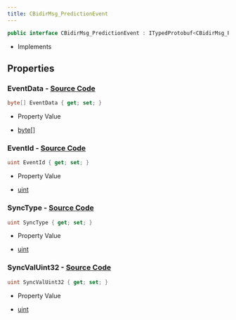 ```yaml
---
title: CBidirMsg_PredictionEvent
---
```


```csharp
public interface CBidirMsg_PredictionEvent : ITypedProtobuf<CBidirMsg_PredictionEvent>, INativeHandle
```

- Implements

## Properties

### **EventData** - [Source Code](https://github.com/swiftly-solution/swiftlys2/blob/main/managed/src/SwiftlyS2.Generated/Protobufs/Interfaces/CBidirMsg_PredictionEvent.cs#L16)

```csharp
byte[] EventData { get; set; }
```

- Property Value

- [byte](https://learn.microsoft.com/dotnet/api/system.byte)[]

### **EventId** - [Source Code](https://github.com/swiftly-solution/swiftlys2/blob/main/managed/src/SwiftlyS2.Generated/Protobufs/Interfaces/CBidirMsg_PredictionEvent.cs#L13)

```csharp
uint EventId { get; set; }
```

- Property Value

- [uint](https://learn.microsoft.com/dotnet/api/system.uint32)

### **SyncType** - [Source Code](https://github.com/swiftly-solution/swiftlys2/blob/main/managed/src/SwiftlyS2.Generated/Protobufs/Interfaces/CBidirMsg_PredictionEvent.cs#L19)

```csharp
uint SyncType { get; set; }
```

- Property Value

- [uint](https://learn.microsoft.com/dotnet/api/system.uint32)

### **SyncValUint32** - [Source Code](https://github.com/swiftly-solution/swiftlys2/blob/main/managed/src/SwiftlyS2.Generated/Protobufs/Interfaces/CBidirMsg_PredictionEvent.cs#L22)

```csharp
uint SyncValUint32 { get; set; }
```

- Property Value

- [uint](https://learn.microsoft.com/dotnet/api/system.uint32)

